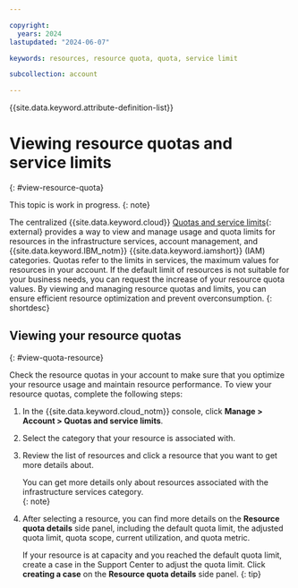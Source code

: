 ```yaml
---

copyright:
  years: 2024
lastupdated: "2024-06-07"

keywords: resources, resource quota, quota, service limit

subcollection: account

---
```


{{site.data.keyword.attribute-definition-list}}

# Viewing resource quotas and service limits
{: #view-resource-quota}

This topic is work in progress.
{: note}

The centralized {{site.data.keyword.cloud}} [Quotas and service limits](/account/quotas){: external} provides a way to view and manage usage and quota limits for resources in the infrastructure services, account management, and {{site.data.keyword.IBM_notm}} {{site.data.keyword.iamshort}} (IAM) categories. Quotas refer to the limits in services, the maximum values for resources in your account. If the default limit of resources is not suitable for your business needs, you can request the increase of your resource quota values. By viewing and managing resource quotas and limits, you can ensure efficient resource optimization and prevent overconsumption.
{: shortdesc}

## Viewing your resource quotas
{: #view-quota-resource}

Check the resource quotas in your account to make sure that you optimize your resource usage and maintain resource performance. To view your resource quotas, complete the following steps:

1. In the {{site.data.keyword.cloud_notm}} console, click **Manage > Account > Quotas and service limits**.
1. Select the category that your resource is associated with.
1. Review the list of resources and click a resource that you want to get more details about.

   You can get more details only about resources associated with the infrastructure services category.    
   {: note}

1. After selecting a resource, you can find more details on the **Resource quota details** side panel, including the default quota limit, the adjusted quota limit, quota scope, current utilization, and quota metric.

    If your resource is at capacity and you reached the default quota limit, create a case in the Support Center to adjust the quota limit. Click **creating a case** on the **Resource quota details** side panel.
    {: tip}

